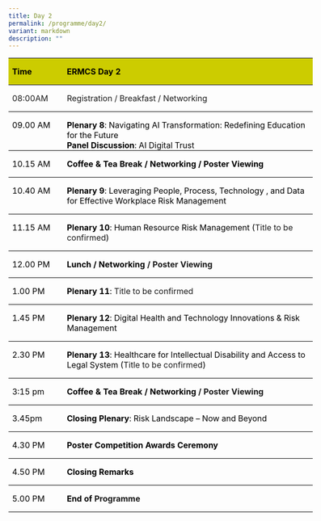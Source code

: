 ```yaml
---
title: Day 2
permalink: /programme/day2/
variant: markdown
description: ""
---
```

<table style="width:451.8pt;border-collapse:collapse;border:none;mso-border-top-alt:
 solid windowtext .5pt;mso-border-bottom-alt:solid windowtext .5pt;mso-yfti-tbllook:
 1184;mso-padding-alt:0cm 0cm 0cm 0cm;mso-border-insideh:.5pt solid windowtext" width="602" cellpadding="0" cellspacing="0" border="1" class="MsoNormalTable"><tbody><tr style="mso-yfti-irow:0;mso-yfti-firstrow:yes;height:.3pt"><td style="width:70.4pt;border-top:solid windowtext 1.0pt;
  border-left:none;border-bottom:solid windowtext 1.0pt;border-right:none;
  mso-border-top-alt:solid windowtext .5pt;mso-border-bottom-alt:solid windowtext .5pt;
  background:#CCCC00;padding:0cm 5.4pt 0cm 5.4pt;height:.3pt" valign="bottom" width="94"><p class="MsoNormal"><b><span style="color:black;mso-color-alt:windowtext">Time</span></b></p></td><td style="width:381.4pt;border-top:solid windowtext 1.0pt;
  border-left:none;border-bottom:solid windowtext 1.0pt;border-right:none;
  mso-border-top-alt:solid windowtext .5pt;mso-border-bottom-alt:solid windowtext .5pt;
  background:#CCCC00;padding:0cm 5.4pt 0cm 5.4pt;height:.3pt" valign="bottom" width="509"><p class="MsoNormal"><b><span style="color:black;mso-color-alt:windowtext">ERMCS Day 2</span></b></p></td></tr><tr style="mso-yfti-irow:1;height:.65pt"><td style="width:70.4pt;border:none;border-bottom:
  solid windowtext 1.0pt;mso-border-top-alt:solid windowtext .5pt;mso-border-top-alt:
  solid windowtext .5pt;mso-border-bottom-alt:solid windowtext .5pt;padding:
  0cm 5.4pt 0cm 5.4pt;height:.65pt" valign="top" nowrap="" width="94"><p class="MsoNormal">08:00AM<span style="color:black;mso-ligatures:none;
  mso-fareast-language:EN-SG"></span></p></td><td style="width:381.4pt;border:none;border-bottom:
  solid windowtext 1.0pt;mso-border-top-alt:solid windowtext .5pt;mso-border-top-alt:
  solid windowtext .5pt;mso-border-bottom-alt:solid windowtext .5pt;padding:
  0cm 5.4pt 0cm 5.4pt;height:.65pt" valign="bottom" width="509"><p class="MsoNormal">Registration / Breakfast / Networking<b><span style="color:black;mso-ligatures:none;mso-fareast-language:EN-SG"></span></b></p></td></tr><tr style="mso-yfti-irow:2;height:.65pt"><td style="width:70.4pt;border:none;border-bottom:
  solid windowtext 1.0pt;mso-border-top-alt:solid windowtext .5pt;mso-border-top-alt:
  solid windowtext .5pt;mso-border-bottom-alt:solid windowtext .5pt;padding:
  0cm 5.4pt 0cm 5.4pt;height:.65pt" valign="top" nowrap="" width="94"><p class="MsoNormal"><span style="color:black;mso-ligatures:none;mso-fareast-language:
  EN-SG">09.00 AM</span></p></td><td style="width:381.4pt;border:none;border-bottom:solid windowtext 1.0pt;
  mso-border-top-alt:solid windowtext .5pt;mso-border-top-alt:solid windowtext .5pt;
  mso-border-bottom-alt:solid windowtext .5pt;padding:0cm 5.4pt 0cm 5.4pt;
  height:.65pt" width="509"><p style="margin-bottom:0cm;line-height:normal;mso-pagination:
  none;tab-stops:11.6pt;text-autospace:none" class="MsoNormal"><b><span style="color:black;
  mso-ligatures:none;mso-fareast-language:EN-SG">Plenary 8</span></b><span style="color:black;mso-ligatures:none;mso-fareast-language:EN-SG">: Navigating AI Transformation: Redefining Education for the Future<br><b>Panel Discussion</b>: AI Digital Trust</span></p></td></tr><tr style="mso-yfti-irow:3;height:.95pt"><td style="width:70.4pt;border:none;border-bottom:
  solid windowtext 1.0pt;mso-border-top-alt:solid windowtext .5pt;mso-border-top-alt:
  solid windowtext .5pt;mso-border-bottom-alt:solid windowtext .5pt;padding:
  0cm 5.4pt 0cm 5.4pt;height:.95pt" valign="top" nowrap="" width="94"><p class="MsoNormal"><span style="color:black;mso-ligatures:none;mso-fareast-language:
  EN-SG">10.15 AM</span></p></td><td style="width:381.4pt;border:none;border-bottom:
  solid windowtext 1.0pt;mso-border-top-alt:solid windowtext .5pt;mso-border-top-alt:
  solid windowtext .5pt;mso-border-bottom-alt:solid windowtext .5pt;padding:
  0cm 5.4pt 0cm 5.4pt;height:.95pt" valign="bottom" width="509"><p class="MsoNormal"><b><span style="color:black;mso-ligatures:none;mso-fareast-language:
  EN-SG">Coffee &amp; Tea Break / Networking </span></b><b><span style="mso-ascii-font-family:Aptos;mso-hansi-font-family:Aptos;mso-bidi-font-family:
  Arial;color:black;mso-font-kerning:12.0pt">/ Poster Viewing</span></b></p></td></tr><tr style="mso-yfti-irow:4;height:1.3pt"><td style="width:70.4pt;border:none;border-bottom:
  solid windowtext 1.0pt;mso-border-top-alt:solid windowtext .5pt;mso-border-top-alt:
  solid windowtext .5pt;mso-border-bottom-alt:solid windowtext .5pt;padding:
  0cm 5.4pt 0cm 5.4pt;height:1.3pt" valign="top" nowrap="" width="94"><p class="MsoNormal"><span style="color:black;mso-ligatures:none;mso-fareast-language:
  EN-SG">10.40 AM</span></p></td><td style="width:381.4pt;border:none;border-bottom:solid windowtext 1.0pt;
  mso-border-top-alt:solid windowtext .5pt;mso-border-top-alt:solid windowtext .5pt;
  mso-border-bottom-alt:solid windowtext .5pt;padding:0cm 5.4pt 0cm 5.4pt;
  height:1.3pt" width="509"><p class="MsoNormal"><b><span style="color:black;mso-ligatures:none;mso-fareast-language:
  EN-SG">Plenary 9</span></b><span style="color:black;mso-ligatures:none;
  mso-fareast-language:EN-SG">: Leveraging People, Process, Technology , and Data for Effective Workplace Risk Management</span></p></td></tr><tr style="mso-yfti-irow:5;height:.65pt"><td style="width:70.4pt;border:none;border-bottom:
  solid windowtext 1.0pt;mso-border-top-alt:solid windowtext .5pt;mso-border-top-alt:
  solid windowtext .5pt;mso-border-bottom-alt:solid windowtext .5pt;padding:
  0cm 5.4pt 0cm 5.4pt;height:.65pt" valign="top" nowrap="" width="94"><p class="MsoNormal"><span style="color:black;mso-ligatures:none;mso-fareast-language:
  EN-SG">11.15 AM</span></p></td><td style="width:381.4pt;border:none;border-bottom:solid windowtext 1.0pt;
  mso-border-top-alt:solid windowtext .5pt;mso-border-top-alt:solid windowtext .5pt;
  mso-border-bottom-alt:solid windowtext .5pt;padding:0cm 5.4pt 0cm 5.4pt;
  height:.65pt" width="509"><p class="MsoNormal"><b><span style="color:black;mso-ligatures:none;mso-fareast-language:
  EN-SG">Plenary 10</span></b><span style="color:black;mso-ligatures:none;
  mso-fareast-language:EN-SG">: Human Resource Risk Management (</span>Title to be confirmed<span style="color:black;mso-ligatures:none;mso-fareast-language:
  EN-SG">)</span><b></b></p></td></tr><tr style="mso-yfti-irow:6;height:1.65pt"><td style="width:70.4pt;border:none;border-bottom:
  solid windowtext 1.0pt;mso-border-top-alt:solid windowtext .5pt;mso-border-top-alt:
  solid windowtext .5pt;mso-border-bottom-alt:solid windowtext .5pt;padding:
  0cm 5.4pt 0cm 5.4pt;height:1.65pt" valign="top" nowrap="" width="94"><p class="MsoNormal"><span style="color:black;mso-ligatures:none;mso-fareast-language:
  EN-SG">12.00 PM</span></p></td><td style="width:381.4pt;border:none;border-bottom:solid windowtext 1.0pt;
  mso-border-top-alt:solid windowtext .5pt;mso-border-top-alt:solid windowtext .5pt;
  mso-border-bottom-alt:solid windowtext .5pt;padding:0cm 5.4pt 0cm 5.4pt;
  height:1.65pt" width="509"><p style="mso-layout-grid-align:none;text-autospace:none" class="MsoNormal"><b><span style="color:black;mso-ligatures:none;mso-fareast-language:EN-SG">Lunch / Networking </span></b><b><span style="mso-ascii-font-family:Aptos;mso-hansi-font-family:
  Aptos;mso-bidi-font-family:Arial">/ Poster Viewing</span></b></p></td></tr><tr style="mso-yfti-irow:7;height:1.3pt"><td style="width:70.4pt;border:none;border-bottom:
  solid windowtext 1.0pt;mso-border-top-alt:solid windowtext .5pt;mso-border-top-alt:
  solid windowtext .5pt;mso-border-bottom-alt:solid windowtext .5pt;padding:
  0cm 5.4pt 0cm 5.4pt;height:1.3pt" valign="top" nowrap="" width="94"><p class="MsoNormal"><span style="color:black;mso-ligatures:none;mso-fareast-language:
  EN-SG">1.00 PM</span></p></td><td style="width:381.4pt;border:none;border-bottom:solid windowtext 1.0pt;
  mso-border-top-alt:solid windowtext .5pt;mso-border-top-alt:solid windowtext .5pt;
  mso-border-bottom-alt:solid windowtext .5pt;padding:0cm 5.4pt 0cm 5.4pt;
  height:1.3pt" width="509"><p class="MsoNormal"><b><span style="color:black;mso-ligatures:none;mso-fareast-language:
  EN-SG">Plenary 11</span></b><span style="color:black;mso-ligatures:none;
  mso-fareast-language:EN-SG">: </span>Title to be confirmed</p></td></tr><tr style="mso-yfti-irow:8;height:.3pt"><td style="width:70.4pt;border:none;border-bottom:
  solid windowtext 1.0pt;mso-border-top-alt:solid windowtext .5pt;mso-border-top-alt:
  solid windowtext .5pt;mso-border-bottom-alt:solid windowtext .5pt;padding:
  0cm 5.4pt 0cm 5.4pt;height:.3pt" valign="top" nowrap="" width="94"><p class="MsoNormal"><span style="color:black;mso-ligatures:none;mso-fareast-language:
  EN-SG">1.45 PM</span></p></td><td style="width:381.4pt;border:none;border-bottom:solid windowtext 1.0pt;
  mso-border-top-alt:solid windowtext .5pt;mso-border-top-alt:solid windowtext .5pt;
  mso-border-bottom-alt:solid windowtext .5pt;padding:0cm 5.4pt 0cm 5.4pt;
  height:.3pt" width="509"><p class="MsoNormal"><b><span style="color:black;mso-ligatures:none;mso-fareast-language:
  EN-SG">Plenary 12</span></b><span style="color:black;mso-ligatures:none;
  mso-fareast-language:EN-SG">: Digital Health and Technology Innovations &amp; Risk Management</span><b></b></p></td></tr><tr style="mso-yfti-irow:9;height:1.65pt"><td style="width:70.4pt;border:none;border-bottom:
  solid windowtext 1.0pt;mso-border-top-alt:solid windowtext .5pt;mso-border-top-alt:
  solid windowtext .5pt;mso-border-bottom-alt:solid windowtext .5pt;padding:
  0cm 5.4pt 0cm 5.4pt;height:1.65pt" valign="top" nowrap="" width="94"><p class="MsoNormal"><span style="color:black;mso-ligatures:none;mso-fareast-language:
  EN-SG">2.30 PM</span></p></td><td style="width:381.4pt;border:none;border-bottom:solid windowtext 1.0pt;
  mso-border-top-alt:solid windowtext .5pt;mso-border-top-alt:solid windowtext .5pt;
  mso-border-bottom-alt:solid windowtext .5pt;padding:0cm 5.4pt 0cm 5.4pt;
  height:1.65pt" width="509"><p class="MsoNormal"><b><span style="color:black;mso-ligatures:none;mso-fareast-language:
  EN-SG">Plenary 13</span></b><span style="color:black;mso-ligatures:none;
  mso-fareast-language:EN-SG">: Healthcare for Intellectual Disability and Access to Legal System (</span>Title to be confirmed<span style="color:black;
  mso-ligatures:none;mso-fareast-language:EN-SG">)</span></p></td></tr><tr style="mso-yfti-irow:10;height:.95pt"><td style="width:70.4pt;border:none;border-bottom:
  solid windowtext 1.0pt;mso-border-top-alt:solid windowtext .5pt;mso-border-top-alt:
  solid windowtext .5pt;mso-border-bottom-alt:solid windowtext .5pt;padding:
  0cm 5.4pt 0cm 5.4pt;height:.95pt" valign="top" nowrap="" width="94"><p class="MsoNormal"><span style="color:black;mso-ligatures:none;mso-fareast-language:
  EN-SG">3:15 pm</span></p></td><td style="width:381.4pt;border:none;border-bottom:
  solid windowtext 1.0pt;mso-border-top-alt:solid windowtext .5pt;mso-border-top-alt:
  solid windowtext .5pt;mso-border-bottom-alt:solid windowtext .5pt;padding:
  0cm 5.4pt 0cm 5.4pt;height:.95pt" valign="bottom" width="509"><p class="MsoNormal"><b><span style="color:black;mso-ligatures:none;mso-fareast-language:
  EN-SG">Coffee &amp; Tea Break / Networking </span></b><b><span style="mso-ascii-font-family:Aptos;mso-hansi-font-family:Aptos;mso-bidi-font-family:
  Arial">/ Poster Viewing</span></b></p></td></tr><tr style="mso-yfti-irow:11;height:1.0pt"><td style="width:70.4pt;border:none;border-bottom:
  solid windowtext 1.0pt;mso-border-top-alt:solid windowtext .5pt;mso-border-top-alt:
  solid windowtext .5pt;mso-border-bottom-alt:solid windowtext .5pt;padding:
  0cm 5.4pt 0cm 5.4pt;height:1.0pt" valign="top" nowrap="" width="94"><p class="MsoNormal"><span style="color:black;mso-ligatures:none;mso-fareast-language:
  EN-SG">3.45pm</span></p></td><td style="width:381.4pt;border:none;border-bottom:solid windowtext 1.0pt;
  mso-border-top-alt:solid windowtext .5pt;mso-border-top-alt:solid windowtext .5pt;
  mso-border-bottom-alt:solid windowtext .5pt;padding:0cm 5.4pt 0cm 5.4pt;
  height:1.0pt" width="509"><p class="MsoNormal"><b><span style="color:black;mso-ligatures:none;mso-fareast-language:
  EN-SG">Closing Plenary</span></b><span style="color:black;mso-ligatures:none;
  mso-fareast-language:EN-SG">: Risk Landscape – Now and Beyond</span></p></td></tr><tr style="mso-yfti-irow:12;height:.65pt"><td style="width:70.4pt;border:none;border-bottom:
  solid windowtext 1.0pt;mso-border-top-alt:solid windowtext .5pt;mso-border-top-alt:
  solid windowtext .5pt;mso-border-bottom-alt:solid windowtext .5pt;padding:
  0cm 5.4pt 0cm 5.4pt;height:.65pt" valign="top" nowrap="" width="94"><p class="MsoNormal"><span style="color:black;mso-ligatures:none;mso-fareast-language:
  EN-SG">4.30 PM</span></p></td><td style="width:381.4pt;border:none;border-bottom:solid windowtext 1.0pt;
  mso-border-top-alt:solid windowtext .5pt;mso-border-top-alt:solid windowtext .5pt;
  mso-border-bottom-alt:solid windowtext .5pt;padding:0cm 5.4pt 0cm 5.4pt;
  height:.65pt" width="509"><p class="MsoNormal"><b><span style="color:black;mso-ligatures:none;mso-fareast-language:
  EN-SG">Poster Competition Awards Ceremony</span></b></p></td></tr><tr style="mso-yfti-irow:13;height:1.3pt"><td style="width:70.4pt;border:none;border-bottom:
  solid windowtext 1.0pt;mso-border-top-alt:solid windowtext .5pt;mso-border-top-alt:
  solid windowtext .5pt;mso-border-bottom-alt:solid windowtext .5pt;padding:
  0cm 5.4pt 0cm 5.4pt;height:1.3pt" valign="top" nowrap="" width="94"><p class="MsoNormal"><span style="color:black;mso-ligatures:none;mso-fareast-language:
  EN-SG">4.50 PM</span></p></td><td style="width:381.4pt;border:none;border-bottom:solid windowtext 1.0pt;
  mso-border-top-alt:solid windowtext .5pt;mso-border-top-alt:solid windowtext .5pt;
  mso-border-bottom-alt:solid windowtext .5pt;padding:0cm 5.4pt 0cm 5.4pt;
  height:1.3pt" width="509"><p class="MsoNormal"><b><span style="color:black;mso-ligatures:none;mso-fareast-language:
  EN-SG">Closing Remarks</span></b><span style="color:black;mso-ligatures:none;
  mso-fareast-language:EN-SG"><br><i></i></span></p></td></tr><tr style="mso-yfti-irow:14;mso-yfti-lastrow:yes;height:1.3pt"><td style="width:70.4pt;border:none;border-bottom:
  solid windowtext 1.0pt;mso-border-top-alt:solid windowtext .5pt;mso-border-top-alt:
  solid windowtext .5pt;mso-border-bottom-alt:solid windowtext .5pt;padding:
  0cm 5.4pt 0cm 5.4pt;height:1.3pt" valign="top" nowrap="" width="94"><p class="MsoNormal"><span style="color:black;mso-ligatures:none;mso-fareast-language:
  EN-SG">5.00 PM</span></p></td><td style="width:381.4pt;border:none;border-bottom:solid windowtext 1.0pt;
  mso-border-top-alt:solid windowtext .5pt;mso-border-top-alt:solid windowtext .5pt;
  mso-border-bottom-alt:solid windowtext .5pt;padding:0cm 5.4pt 0cm 5.4pt;
  height:1.3pt" width="509"><p class="MsoNormal"><b><span style="color:black;mso-ligatures:none;mso-fareast-language:
  EN-SG">End of </span></b><b><span style="mso-ascii-font-family:Aptos;
  mso-hansi-font-family:Aptos">Programme</span></b></p></td></tr></tbody></table>